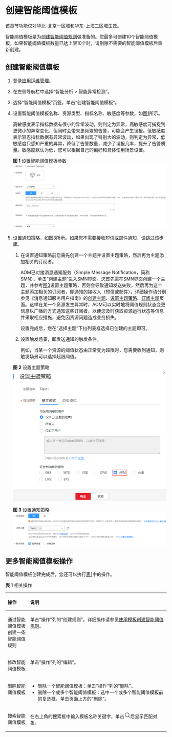 # 创建智能阈值模板<a name="ZH-CN_TOPIC_0127185813"></a>

该章节功能仅对华北-北京一区域和华东-上海二区域生效。

智能阈值模板是为[创建智能阈值规则](创建智能阈值规则.md)做准备的。您最多可创建10个智能阈值模板，如果智能阈值模板数量已达上限10个时，请删除不需要的智能阈值模板后重新创建。

## 创建智能阈值模板<a name="section937318391514"></a>

1.  登录[应用运维管理](https://console.huaweicloud.com/aom/#/aom/ams/summary)。
2.  在左侧导航栏中选择“智能分析 \> 智能异常检测”。
3.  选择“智能阈值模板”页签，单击“创建智能阈值模板”。
4.  设置智能阈值模板名称、资源类型、指标名称、敏感度等参数，如[图1](#fig317885972515)所示。

    高敏感度表示指标数据有很小的异常波动，则判定为异常，高敏感度可捕捉到更微小的异常变化，但同时会带来更频繁的告警，可能会产生误报。低敏感度表示容忍指标数据有异常波动，如果出现了特别大的波动，则判定为异常，低敏感度只感知严重的异常，降低了告警数量，减少了误报几率，提升了告警质量。敏感度默认为低，您可以根据自己的偏好和具体使用场景设置。

    **图 1**  设置智能阈值模板参数<a name="fig317885972515"></a>  
    ![](figures/设置智能阈值模板参数.png "设置智能阈值模板参数")

5.  设置通知策略，如[图3](#fig257115293402)所示。如果您不需要接收短信或邮件通知，请跳过该步骤。

    1.  在设置通知策略前您需先创建一个主题并设置主题策略，然后再为主题添加相关的订阅者。

        AOM已对接消息通知服务（Simple Message Notification，简称SMN），单击“创建主题”进入SMN界面。您首先需在SMN界面创建一个主题，并参考[图3](#fig257115293402)设置主题策略，否则会导致通知发送失败，然后再为这个主题添加相关的订阅者，即通知的接收人（短信或邮件），详细操作请分别参见《消息通知服务用户指南》的[创建主题](https://support.huaweicloud.com/usermanual-smn/zh-cn_topic_0043961401.html)、[设置主题策略](https://support.huaweicloud.com/usermanual-smn/zh-cn_topic_0043394891.html)、[订阅主题](https://support.huaweicloud.com/usermanual-smn/zh-cn_topic_0043961402.html)页面。这样在某一个资源发生异常时，AOM可以实时地将阈值规则状态变更信息以广播的方式通知这些订阅者，以便您及时获取资源运行状态等信息并采取相应措施，避免因资源问题造成业务损失。

        设置完成后，您在“选择主题”下拉列表框选择已创建的主题即可。

    2.  设置触发场景，即发送通知的触发条件。

        例如，当某一个资源的阈值状态由正常变为超限时，您需要收到通知，则触发场景可以选择超限阈值。


    **图 2**  设置主题策略<a name="fig1496810115426"></a>  
    ![](figures/设置主题策略.png "设置主题策略")

    **图 3**  设置通知策略<a name="fig257115293402"></a>  
    ![](figures/设置通知策略.png "设置通知策略")


## 更多智能阈值模板操作<a name="section139631719145920"></a>

智能阈值模板创建完成后，您还可以执行[表1](#table15831736105910)中的操作。

**表 1**  相关操作

<a name="table15831736105910"></a>
<table><thead align="left"><tr id="row14583153620596"><th class="cellrowborder" valign="top" width="14.000000000000002%" id="mcps1.2.3.1.1"><p id="p10583203610596"><a name="p10583203610596"></a><a name="p10583203610596"></a>操作</p>
</th>
<th class="cellrowborder" valign="top" width="86%" id="mcps1.2.3.1.2"><p id="p35838364598"><a name="p35838364598"></a><a name="p35838364598"></a>说明</p>
</th>
</tr>
</thead>
<tbody><tr id="row6101517649"><td class="cellrowborder" valign="top" width="14.000000000000002%" headers="mcps1.2.3.1.1 "><p id="p53881557404"><a name="p53881557404"></a><a name="p53881557404"></a>通过智能阈值模板创建一条智能阈值规则</p>
</td>
<td class="cellrowborder" valign="top" width="86%" headers="mcps1.2.3.1.2 "><p id="p1739253013186"><a name="p1739253013186"></a><a name="p1739253013186"></a>单击“操作”列的“创建规则”。详细操作请参见<a href="创建智能阈值规则.md#section775917213398">使用模板创建智能阈值规则</a>。</p>
</td>
</tr>
<tr id="row59859311645"><td class="cellrowborder" valign="top" width="14.000000000000002%" headers="mcps1.2.3.1.1 "><p id="p3583036195916"><a name="p3583036195916"></a><a name="p3583036195916"></a>修改智能阈值模板</p>
</td>
<td class="cellrowborder" valign="top" width="86%" headers="mcps1.2.3.1.2 "><p id="p1157519209263"><a name="p1157519209263"></a><a name="p1157519209263"></a>单击“操作”列的“编辑”。</p>
</td>
</tr>
<tr id="row155831436125915"><td class="cellrowborder" valign="top" width="14.000000000000002%" headers="mcps1.2.3.1.1 "><p id="p205831436115916"><a name="p205831436115916"></a><a name="p205831436115916"></a>删除智能阈值模板</p>
</td>
<td class="cellrowborder" valign="top" width="86%" headers="mcps1.2.3.1.2 "><a name="ul98211552932"></a><a name="ul98211552932"></a><ul id="ul98211552932"><li>删除一个智能阈值模板：单击“操作”列的“删除”。</li><li>删除一个或多个智能阈值模板：选中一个或多个智能阈值模板前的复选框，单击页面上方的“删除”。</li></ul>
</td>
</tr>
<tr id="row1058316369591"><td class="cellrowborder" valign="top" width="14.000000000000002%" headers="mcps1.2.3.1.1 "><p id="p1358333615919"><a name="p1358333615919"></a><a name="p1358333615919"></a>搜索智能阈值模板</p>
</td>
<td class="cellrowborder" valign="top" width="86%" headers="mcps1.2.3.1.2 "><p id="p18575132052613"><a name="p18575132052613"></a><a name="p18575132052613"></a>在右上角的搜索框中输入模板名称关键字，单击<a name="image6804836134611"></a><a name="image6804836134611"></a><span><img id="image6804836134611" src="figures/icon-search.png"></span>后显示匹配对象。</p>
</td>
</tr>
</tbody>
</table>


